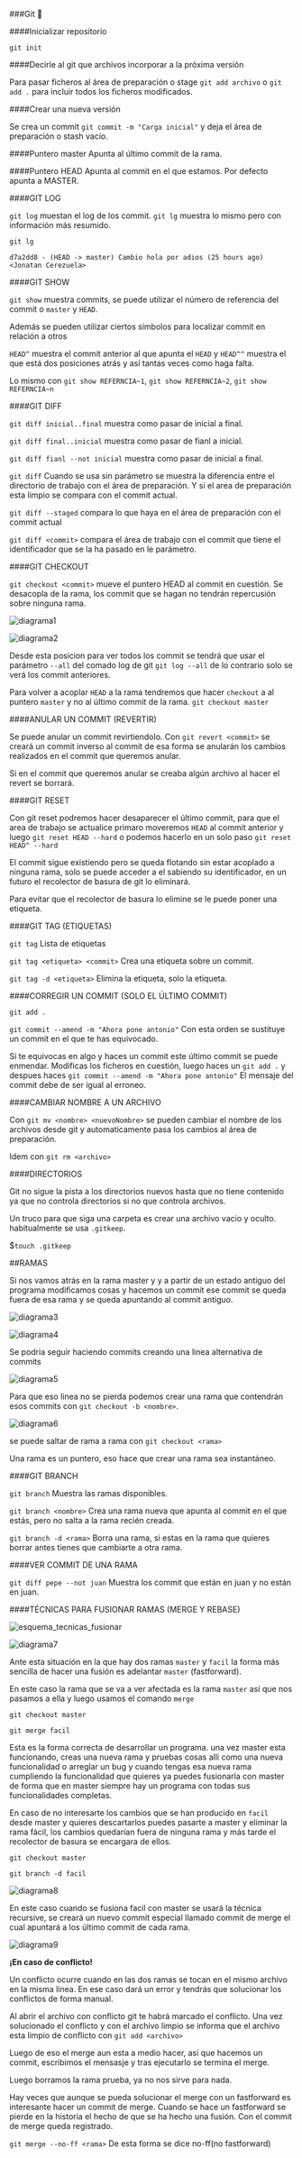 ###Git :rocket:

####Inicializar repositorio

`git init`

####Decirle al git que archivos incorporar a la próxima versión

Para pasar ficheros al área de preparación o stage `git add archivo` o `git add .` para incluir todos los ficheros modificados.

####Crear una nueva versión

Se crea un commit `git commit -m "Carga inicial"` y deja el área de preparación o stash vacío.

####Puntero master
Apunta al último commit de la rama.

####Puntero HEAD
Apunta al commit en el que estamos. Por defecto apunta a MASTER.

####GIT LOG

`git log` muestan el log de los commit. `git lg` muestra lo mismo pero con información más resumido.

`git lg`

`d7a2dd8 - (HEAD -> master) Cambio hola por adios (25 hours ago) <Jonatan Cerezuela>`

####GIT SHOW

`git show` muestra commits, se puede utilizar el número de referencia del commit o `master` y `HEAD`.

Además se pueden utilizar ciertos símbolos para localizar commit en relación a otros

`HEAD^` muestra el commit anterior al que apunta el `HEAD` y `HEAD^^` muestra el que está dos posiciones atrás y así tantas veces como haga falta.

Lo mismo con `git show REFERNCIA~1`, `git show REFERNCIA~2`, `git show REFERNCIA~n`


####GIT DIFF

`git diff inicial..final` muestra como pasar de inicial a final.

`git diff final..inicial` muestra como pasar de fianl a inicial.

`git diff fianl --not inicial` muestra como pasar de inicial a final.

`git diff` Cuando se usa sin parámetro se muestra la diferencia entre el directorio de trabajo con el área de preparación. Y si el area de preparación esta limpio se compara con el commit actual.

`git diff --staged` compara lo que haya en el área de preparación con el commit actual

`git diff <commit>` compara el área de trabajo con el commit que tiene el identificador que se la ha pasado en le parámetro.

####GIT CHECKOUT

`git checkout <commit>` mueve el puntero HEAD al commit en cuestión.
Se desacopla de la rama, los commit que se hagan no tendrán repercusión sobre ninguna rama.

![diagrama1](Diagrama1.png)

![diagrama2](Diagrama2.png)


Desde esta posicion para ver todos los commit se tendrá que usar el parámetro `--all` del comado log de git `git log --all` de lo contrario solo se verá los commit anteriores.

Para volver a acoplar `HEAD` a la rama tendremos que hacer `checkout` a al puntero `master` y no al último commit de la rama. `git checkout master`

####ANULAR UN COMMIT (REVERTIR)

Se puede anular un commit revirtiendolo. Con `git revert <commit>` se creará un commit inverso al commit de esa forma se anularán los cambios realizados en el commit que queremos anular.

Si en el commit que queremos anular se creaba algún archivo al hacer el revert se borrará.

####GIT RESET

Con git reset podremos hacer desaparecer el último commit, para que el area de trabajo se actualice primaro moveremos `HEAD` al commit anterior y luego `git reset HEAD --hard` o podemos hacerlo en un solo paso `git reset HEAD^ --hard`

El commit sigue existiendo pero se queda flotando sin estar acoplado a ninguna rama, solo se puede acceder a el sabiendo su identificador, en un futuro el recolector de basura de git lo eliminará.

Para evitar que el recolector de basura lo elimine se le puede poner una etiqueta.

####GIT TAG (ETIQUETAS)

`git tag` Lista de etiquetas

`git tag <etiqueta> <commit>` Crea una etiqueta sobre un commit.

`git tag -d <etiqueta>` Elimina la etiqueta, solo la etiqueta.

####CORREGIR UN COMMIT (SOLO EL ÚLTIMO COMMIT)

`git add .`

`git commit --amend -m "Ahora pone antonio"` Con esta orden se sustituye un commit en el que te has equivocado.

Si te equivocas en algo y haces un commit este último commit se puede enmendar. Modificas los ficheros en cuestión, luego haces un `git add .` y despues haces `git commit --amend -m "Ahora pone antonio"` El mensaje del commit debe de ser igual al erroneo.

####CAMBIAR NOMBRE A UN ARCHIVO

Con `git mv <nombre> <nuevoNombre>` se pueden cambiar el nombre de los archivos desde git y automaticamente pasa los cambios al área de preparación.

Idem con `git rm <archivo>`

####DIRECTORIOS

Git no sigue la pista a los directorios nuevos hasta que no tiene contenido ya que no controla directorios si no que controla archivos.

Un truco para que siga una carpeta es crear una archivo vacio y oculto. habitualmente se usa `.gitkeep`.

$`touch .gitkeep`


##RAMAS

Si nos vamos atrás en la rama master y y a partir de un estado antiguo del programa modificamos cosas y hacemos un commit ese commit se queda fuera de esa rama y se queda apuntando al commit antiguo.

![diagrama3](Diagrama3.png)


![diagrama4](Diagrama4.png)

Se podria seguir haciendo commits creando una linea alternativa de commits


![diagrama5](Diagrama5.png)

Para que eso linea no se pierda podemos crear una rama que contendrán esos commits con `git checkout -b <nombre>`.

![diagrama6](Diagrama6.png)

se puede saltar de rama a rama con `git checkout <rama>`

Una rama es un puntero, eso hace que crear una rama sea instantáneo.

####GIT BRANCH

`git branch` Muestra las ramas disponibles.

`git branch <nombre>` Crea una rama nueva que apunta al commit en el que estás, pero no salta a la rama recién creada.

`git branch -d <rama>` Borra una rama, si estas en la rama que quieres borrar antes tienes que cambiarte a otra rama.

####VER COMMIT DE UNA RAMA

`git diff pepe --not juan` Muestra los commit que están en juan y no están en juan.

####TÉCNICAS PARA FUSIONAR RAMAS (MERGE Y REBASE)

![esquema_tecnicas_fusionar](esquema1.png)

![diagrama7](Diagrama7.png)

Ante esta situación en la que hay dos ramas `master` y `facil` la forma más sencilla de hacer una fusión es adelantar `master` (fastforward).

En este caso la rama que se va a ver afectada es la rama `master` así que nos pasamos a ella y luego usamos el comando `merge`

`git checkout master`

`git merge facil`

Esta es la forma correcta de  desarrollar un programa. una vez master esta funcionando, creas una nueva rama y pruebas cosas alli como una nueva funcionalidad o arreglar un bug y cuando tengas esa nueva rama cumpliendo la funcionalidad que quieres ya puedes fusionarla con master de forma que en master siempre hay un programa con todas sus funcionalidades completas.

En caso de no interesarte los cambios que se han producido en `facil` desde master y quieres descartarlos puedes pasarte a master y eliminar la rama fácil, los cambios quedarían fuera de ninguna rama y más tarde el recolector de basura se encargara de ellos.

`git checkout master`

`git branch -d facil`

![diagrama8](Diagrama8.png)

En este caso cuando se fusiona facil con master se usará la técnica recursive, se creará un nuevo commit especial llamado commit de merge el cual apuntará a los último commit de cada rama.


![diagrama9](Diagrama9.png)

__¡En caso de conflicto!__

Un conflicto ocurre cuando en las dos ramas se tocan en el mismo archivo en la misma linea.
En ese caso dará un error y tendrás que solucionar los conflictos de forma manual.

Al abrir el archivo con conflicto git te habrá marcado el conflicto. Una vez solucionado el conflicto y con el archivo limpio se informa que el archivo esta limpio de conflicto con `git add <archivo>`

Luego de eso el merge aun esta a medio hacer, así que hacemos un commit, escribimos el mensasje y tras ejecutarlo se termina el merge.

Luego borramos la rama prueba, ya no nos sirve para nada.

Hay veces que aunque se pueda solucionar el merge con un fastforward es interesante hacer un commit de merge. Cuando se hace un fastforward se pierde en la historia el hecho de que se ha hecho una fusión. Con el commit de merge queda registrado.

`git merge --no-ff <rama>` De esta forma se dice no-ff(no fastforward)
